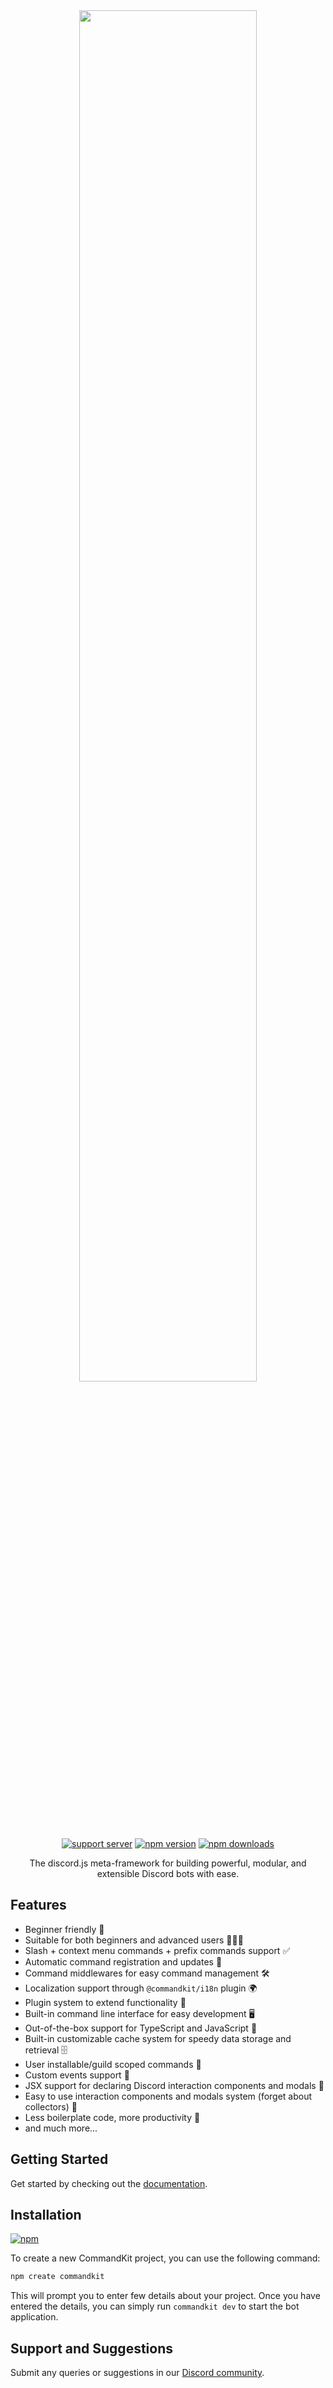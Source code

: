 <div align="center">
    <img src="https://raw.githubusercontent.com/underctrl-io/commandkit/main/apps/website/static/img/ckit_logo.svg" width="75%" />
    <br />
    <a href="https://ctrl.lol/discord"><img src="https://img.shields.io/discord/1055188344188973066?color=5865F2&logo=discord&logoColor=white" alt="support server" /></a>
    <a href="https://www.npmjs.com/package/commandkit"><img src="https://img.shields.io/npm/v/commandkit?maxAge=3600" alt="npm version" /></a>
    <a href="https://www.npmjs.com/package/commandkit"><img src="https://img.shields.io/npm/dt/commandkit?maxAge=3600" alt="npm downloads" /></a>
</div>

<p align="center">The discord.js meta-framework for building powerful, modular, and extensible Discord bots with ease.</p>

## Features

- Beginner friendly 🚀
- Suitable for both beginners and advanced users 👶👨‍💻
- Slash + context menu commands + prefix commands support ✅
- Automatic command registration and updates 🤖
- Command middlewares for easy command management 🛠️
- Localization support through `@commandkit/i18n` plugin 🌍
- Plugin system to extend functionality 🔌
- Built-in command line interface for easy development 🖥️
- Out-of-the-box support for TypeScript and JavaScript 📜
- Built-in customizable cache system for speedy data storage and retrieval 🗄️
- User installable/guild scoped commands 🔧
- Custom events support 🔔
- JSX support for declaring Discord interaction components and modals 🎨
- Easy to use interaction components and modals system (forget about collectors) 🧩
- Less boilerplate code, more productivity 💪
- and much more...

## Getting Started

Get started by checking out the [documentation](https://commandkit.dev).

## Installation

[![npm](https://nodei.co/npm/commandkit.png)](https://nodei.co/npm/commandkit/)

To create a new CommandKit project, you can use the following command:


```bash
npm create commandkit
```

This will prompt you to enter few details about your project. Once you have entered the details, you can simply run `commandkit dev` to start the bot application.

## Support and Suggestions

Submit any queries or suggestions in our [Discord community](https://ctrl.lol/discord).